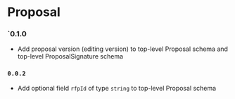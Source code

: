 # Proposal

### `0.1.0

- Add proposal version (editing version) to top-level Proposal schema and top-level ProposalSignature schema

### `0.0.2`

- Add optional field `rfpId` of type `string` to top-level Proposal schema
